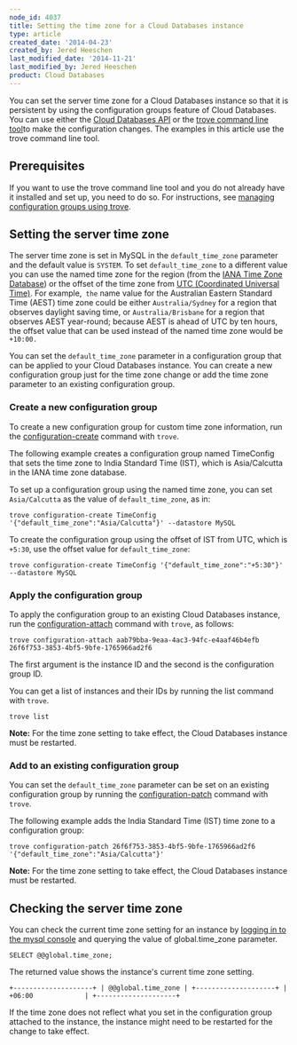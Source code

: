 ```yaml
---
node_id: 4037
title: Setting the time zone for a Cloud Databases instance
type: article
created_date: '2014-04-23'
created_by: Jered Heeschen
last_modified_date: '2014-11-21'
last_modified_by: Jered Heeschen
product: Cloud Databases
---
```


You can set the server time zone for a Cloud Databases instance so that
it is persistent by using the configuration groups feature of Cloud
Databases. You can use either the [Cloud Databases
API](http://docs.rackspace.com/cdb/api/v1.0/cdb-getting-started/content/Managing_TZ_for_Database_Instances.html)
or the [trove command line
tool](/how-to/managing-configuration-groups-for-cloud-databases-with-the-trove-command-line-tool)to
make the configuration changes. The examples in this article use the
trove command line tool.

Prerequisites
-------------

If you want to use the trove command line tool and you do not already
have it installed and set up, you need to do so. For instructions, see
[managing configuration groups using
trove](http://www.rackspace.com/how-to/managing-configuration-groups-for-cloud-databases-with-the-trove-command-line-tool).

Setting the server time zone
----------------------------

The server time zone is set in MySQL in the `default_time_zone`
parameter and the default value is `SYSTEM`. To set `default_time_zone`
to a different value you can use the named time zone for the
region (from the [IANA Time Zone
Database](http://en.wikipedia.org/wiki/List_of_tz_database_time_zones))
or the offset of the time zone from [UTC (Coordinated Universal
Time)](http://en.wikipedia.org/wiki/Coordinated_Universal_Time). For
example,` the` name value for the Australian Eastern Standard Time
(AEST) time zone could be either `Australia/Sydney` for a region that
observes daylight saving time, or `Australia/Brisbane` for a region that
observes AEST year-round; because AEST is ahead of UTC by ten
hours, the offset value that can be used instead of the named time
zone would be `+10:00.`

You can set the `default_time_zone` parameter in a configuration group
that can be applied to your Cloud Databases instance. You can create a
new configuration group just for the time zone change or add the time
zone parameter to an existing configuration group.

### Create a new configuration group

To create a new configuration group for custom time zone information,
run the
[configuration-create](/how-to/managing-configuration-groups-for-cloud-databases-with-the-trove-command-line-tool#creategroup)
command with `trove`.

The following example creates a configuration group named TimeConfig
that sets the time zone to India Standard Time (IST), which
is Asia/Calcutta in the IANA time zone database.

To set up a configuration group using the named time zone, you can set
`Asia/Calcutta` as the value of `default_time_zone`, as in:

    trove configuration-create TimeConfig '{"default_time_zone":"Asia/Calcutta"}' --datastore MySQL

To create the configuration group using the offset of IST from UTC,
which is `+5:30`, use the offset value for `default_time_zone`:

    trove configuration-create TimeConfig '{"default_time_zone":"+5:30"}' --datastore MySQL

### Apply the configuration group

To apply the configuration group to an existing Cloud Databases
instance, run the
[configuration-attach](/how-to/managing-configuration-groups-for-cloud-databases-with-the-trove-command-line-tool#applying)
command with `trove`, as follows:

    trove configuration-attach aab79bba-9eaa-4ac3-94fc-e4aaf46b4efb 26f6f753-3853-4bf5-9bfe-1765966ad2f6

The first argument is the instance ID and the second is the
configuration group ID.

You can get a list of instances and their IDs by running the list
command with `trove`.

    trove list

**Note:** For the time zone setting to take effect, the Cloud Databases
instance must be restarted.

### Add to an existing configuration group

You can set the `default_time_zone` parameter can be set on an existing
configuration group by running the
[configuration-patch](/how-to/managing-configuration-groups-for-cloud-databases-with-the-trove-command-line-tool#modifying)
command with `trove`.

The following example adds the India Standard Time (IST) time zone to a
configuration group:

    trove configuration-patch 26f6f753-3853-4bf5-9bfe-1765966ad2f6 '{"default_time_zone":"Asia/Calcutta"}'

**Note:** For the time zone setting to take effect, the Cloud Databases
instance must be restarted.

Checking the server time zone
-----------------------------

You can check the current time zone setting for an instance by [logging
in to the mysql
console](/how-to/connect-to-a-cloud-databases-instance)
and querying the value of global.time\_zone parameter.

    SELECT @@global.time_zone;

The returned value shows the instance's current time zone setting.

    +--------------------+ | @@global.time_zone | +--------------------+ | +06:00             | +--------------------+

If the time zone does not reflect what you set in the configuration
group attached to the instance, the instance might need to be restarted
for the change to take effect.

